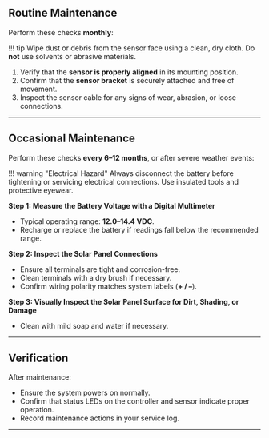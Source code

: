 ## Routine Maintenance

Perform these checks **monthly**:

!!! tip
    Wipe dust or debris from the sensor face using a clean, dry cloth. Do **not** use solvents or abrasive materials.

1. Verify that the **sensor is properly aligned** in its mounting position.  
2. Confirm that the **sensor bracket** is securely attached and free of movement.  
3. Inspect the sensor cable for any signs of wear, abrasion, or loose connections.  

---

## Occasional Maintenance

Perform these checks **every 6–12 months**, or after severe weather events:

!!! warning "Electrical Hazard"
    Always disconnect the battery before tightening or servicing electrical connections. Use insulated tools and protective eyewear.

**Step 1: Measure the Battery Voltage with a Digital Multimeter**  
   * Typical operating range: **12.0–14.4 VDC**.
   * Recharge or replace the battery if readings fall below the recommended range.

**Step 2: Inspect the Solar Panel Connections**  
   * Ensure all terminals are tight and corrosion-free.
   * Clean terminals with a dry brush if necessary.  
   * Confirm wiring polarity matches system labels (**+ / –**).

**Step 3: Visually Inspect the Solar Panel Surface for Dirt, Shading, or Damage**  
   * Clean with mild soap and water if necessary.  

---

## Verification

After maintenance:
  * Ensure the system powers on normally.  
  * Confirm that status LEDs on the controller and sensor indicate proper operation.  
  * Record maintenance actions in your service log.  

---
